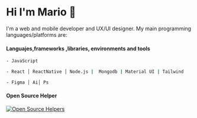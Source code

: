 # Hi I'm Mario 👋

 I'm a web and mobile developer and UX/UI designer. My main programming languages/platforms are:


#### Languajes,frameworks ,libraries, environments and tools

```sh
- JavaScript 

- React │ ReactNative │ Node.js |  Mongodb | Material UI | Tailwind

- Figma │ Ai│ Ps

```

#### Open Source Helper

[![Open Source Helpers](https://www.codetriage.com/facebook/react-native/badges/users.svg)](https://www.codetriage.com/facebook/react-native)






